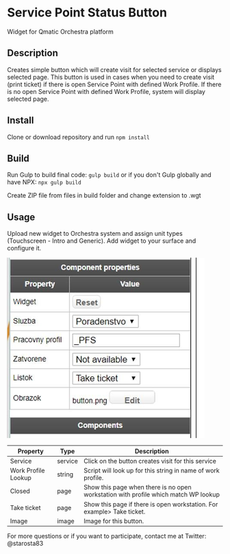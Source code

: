 # Service Point Status Button
Widget for Qmatic Orchestra platform

## Description
Creates simple button which will create visit for selected service or displays selected page. This button is used
in cases when you need to create visit (print ticket) if there is open Service Point with defined Work Profile. If there is no open Service Point with defined Work Profile, system will display selected page.

## Install
Clone or download repository and run
`npm install`

## Build
Run Gulp to build final code:
`gulp build`
or if you don't Gulp globally and have NPX:
`npx gulp build`

Create ZIP file from files in build folder and change extension to .wgt

## Usage
Upload new widget to Orchestra system and assign unit types (Touchscreen - Intro and Generic). Add widget to your surface and configure it.

![Properties](docs/properties.jpg)

Property | Type | Description
--- | --- | ---
Service | service | Click on the button creates visit for this service
Work Profile Lookup | string | Script will look up for this string in name of work profile.
Closed | page | Show this page when there is no open workstation with profile which match WP lookup
Take ticket | page | Show this page if there is open workstation. For example> Take ticket.
Image | image | Image for this button.

For more questions or if you want to participate, contact me at Twitter: @starosta83
